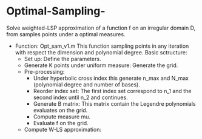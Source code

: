 # Optimal-Sampling-
Solve weighted-LSP approximation of a function f on an irregular domain D, from samples points under a optimal measures.
* Function: Opt_sam_v1.m 
  This function sampling points in any iteration with respect the dimension and polynomial degree.
  Basic sctructure: 
  - Set up: Define the parameters. 
  - Generate K points under uniform measure: Generate the grid. 
  - Pre-processing:
    - Under hyperbolic cross index this generate n_max and N_max (polynomial degree and number of bases). 
    - Reorder index set: The first index set correspond to n_1 and the second index until n_2 and continues.
    - Generate B matrix: This matrix contain the Legendre polynomials evaluates on the grid. 
    - Compute measure mu.
    - Evaluate f on the grid.
  - Compute W-LS approximation:
    
          
